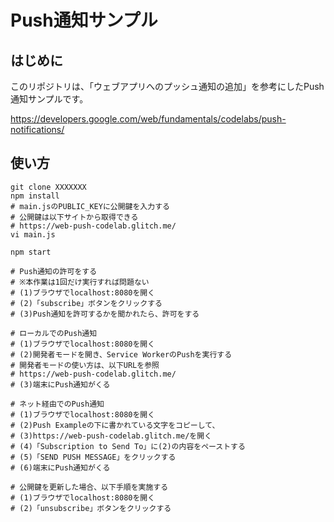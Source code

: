 # Push通知サンプル

## はじめに
このリポジトリは、「ウェブアプリへのプッシュ通知の追加」を参考にしたPush通知サンプルです。

https://developers.google.com/web/fundamentals/codelabs/push-notifications/

## 使い方

```
git clone XXXXXXX
npm install
# main.jsのPUBLIC_KEYに公開鍵を入力する
# 公開鍵は以下サイトから取得できる
# https://web-push-codelab.glitch.me/
vi main.js

npm start

# Push通知の許可をする
# ※本作業は1回だけ実行すれば問題ない
# (1)ブラウザでlocalhost:8080を開く
# (2)「subscribe」ボタンをクリックする
# (3)Push通知を許可するかを聞かれたら、許可をする

# ローカルでのPush通知
# (1)ブラウザでlocalhost:8080を開く
# (2)開発者モードを開き、Service WorkerのPushを実行する
# 開発者モードの使い方は、以下URLを参照
# https://web-push-codelab.glitch.me/
# (3)端末にPush通知がくる

# ネット経由でのPush通知
# (1)ブラウザでlocalhost:8080を開く
# (2)Push Exampleの下に書かれている文字をコピーして、
# (3)https://web-push-codelab.glitch.me/を開く
# (4)「Subscription to Send To」に(2)の内容をペーストする
# (5)「SEND PUSH MESSAGE」をクリックする
# (6)端末にPush通知がくる

# 公開鍵を更新した場合、以下手順を実施する
# (1)ブラウザでlocalhost:8080を開く
# (2)「unsubscribe」ボタンをクリックする
```
